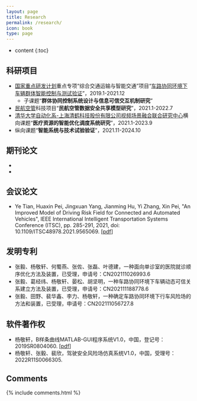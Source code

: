 ```yaml
---
layout: page
title: Research
permalink: /research/
icon: book
type: page
---
```


* content
{:toc}

## 科研项目

+ [国家重点研发计划](https://baike.baidu.com/item/%E5%9B%BD%E5%AE%B6%E9%87%8D%E7%82%B9%E7%A0%94%E5%8F%91%E8%AE%A1%E5%88%92/19395314?fr=aladdin)重点专项“综合交通运输与智能交通”项目“[车路协同环境下车辆群体智能控制与测试验证](https://www.jingxuanyang.com/file_upload/综合交通运输与智能交通重点专项2018年度项目申报指南.pdf)”，2019.1-2021.12
  + 子课题“**群体协同控制系统设计与信息可信交互机制研究**”
+ [民航空管](http://www.atmb.net.cn/)科技项目“**民航空管数据安全共享模型研究**”，2021.1-2022.7
+ [清华大学自动化系-上海清鹤科技股份有限公司视频场景融合联合研究中心](https://www.tsinghua.edu.cn/kxyj/kyjg/lhgjjg.htm)横向课题“**医疗资源的智能优化调度系统研究**”，2021.1-2023.9
+ 纵向课题“**智能系统与技术试验验证**”，2021.11-2024.10

## 期刊论文

+ 
+ 

## 会议论文

+ Ye Tian, Huaxin Pei, Jingxuan Yang, Jianming Hu, Yi Zhang, Xin Pei, "An Improved Model of Driving Risk Field for Connected and Automated Vehicles", 
IEEE International Intelligent Transportation Systems Conference (ITSC), pp. 285-291, 2021, doi: 10.1109/ITSC48978.2021.9565069. [[pdf](https://www.jingxuanyang.com/file_upload/An_Improved_Model_of_Driving_Risk_Field_for_Connected_and_Automated_Vehicles.pdf)]

## 发明专利

+ 张毅、杨敬轩、何蜀燕、张佐、张磊、叶德建，一种面向单诊室的医院就诊顺序优化方法及装置，已受理，申请号：CN202111026993.6
+ 张毅、葛经纬、杨敬轩、晏松、胡坚明，一种车路协同环境下车辆动态可信关系建立方法及装置，已受理，申请号：CN202111188778.6
+ 张毅、田野、裴华鑫、李力、杨敬轩，一种确定车路协同环境下行车风险场的方法和装置，已受理，申请号：CN202111056727.8

## 软件著作权

+ 杨敬轩，B样条曲线MATLAB-GUI程序系统V1.0，中国，登记号：2019SR0804060. [[pdf](https://www.jingxuanyang.com/file_upload/%E6%9D%A8%E6%95%AC%E8%BD%A9-2019%E5%B9%B48%E6%9C%88%E8%BD%AF%E4%BB%B6%E8%91%97%E4%BD%9C%E6%9D%83.pdf)]
+ 杨敬轩、张毅、裴欣，驾驶安全风险场仿真系统V1.0，中国，受理号：2022R11S0066305.

## Comments

{% include comments.html %}
